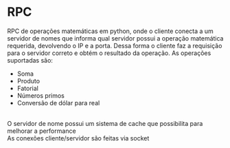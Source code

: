 # RPC
RPC de operações matemáticas em python, onde o cliente conecta a um servidor de nomes que informa qual servidor possui a operação matemática requerida, devolvendo o IP e a porta. Dessa forma o cliente faz a requisição para o servidor correto e obtém o resultado da operação.
As operações suportadas são:
<br/>
* Soma
* Produto
* Fatorial
* Números primos
* Conversão de dólar para real
<br/>
O servidor de nome possui um sistema de cache que possibilita para melhorar a performance
<br/>
As conexões cliente/servidor são feitas via socket

